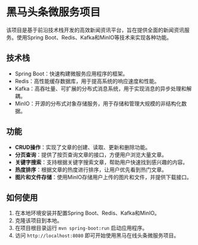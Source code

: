 # 黑马头条微服务项目

该项目是基于前沿技术栈开发的高效新闻资讯平台，旨在提供全面的新闻资讯服务。使用Spring Boot、Redis、Kafka和MinIO等技术来实现各种功能。

## 技术栈

- Spring Boot：快速构建微服务应用程序的框架。
- Redis：高性能缓存数据库，用于提高系统的响应速度和性能。
- Kafka：高吞吐量、可扩展的分布式消息系统，用于实现消息的异步处理和解耦。
- MinIO：开源的分布式对象存储服务，用于存储和管理大规模的非结构化数据。

## 功能

- **CRUD操作**：实现了文章的创建、读取、更新和删除功能。
- **分页查询**：提供了按页查询文章的接口，方便用户浏览大量文章。
- **关键字搜索**：支持根据关键字搜索文章，帮助用户快速找到感兴趣的内容。
- **热度排序**：根据文章的热度进行排序，让用户优先看到热门文章。
- **图片和文件存储**：使用MinIO存储用户上传的图片和文件，并提供下载接口。

## 如何使用

1. 在本地环境安装并配置Spring Boot、Redis、Kafka和MinIO。
2. 克隆该项目到本地。
3. 在项目根目录运行 `mvn spring-boot:run` 启动应用程序。
4. 访问 `http://localhost:8080` 即可开始使用黑马在线头条微服务项目。
